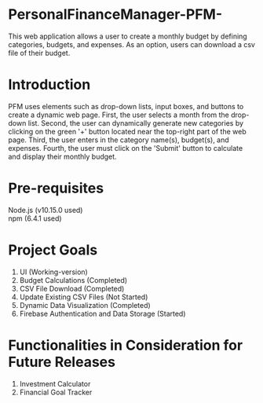 # PersonalFinanceManager-PFM-

This web application allows a user to create a monthly budget by defining categories, budgets, and expenses. As an option, users can download a csv file of their budget.

# Introduction
PFM uses elements such as drop-down lists, input boxes, and buttons to create a dynamic web page. First, the user selects a month from the drop-down list. Second, the user can dynamically generate new categories by clicking on the green '+' button located near the top-right part of the web page. Third, the user enters in the category name(s), budget(s), and expenses. Fourth, the user must click on the 'Submit' button to calculate and display their monthly budget.

# Pre-requisites
Node.js (v10.15.0 used)<br>
npm (6.4.1 used)

# Project Goals
1) UI (Working-version)
2) Budget Calculations (Completed)
3) CSV File Download (Completed)
4) Update Existing CSV Files (Not Started)
4) Dynamic Data Visualization (Completed)
5) Firebase Authentication and Data Storage (Started)

# Functionalities in Consideration for Future Releases
1) Investment Calculator
2) Financial Goal Tracker
